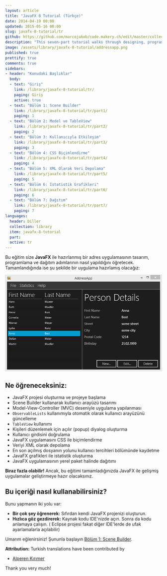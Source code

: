```yaml
---
layout: article
title: "JavaFX 8 Tutorial (Türkçe)"
date: 2014-04-19 00:00
updated: 2015-05-16 00:00
slug: javafx-8-tutorial/tr
github: https://github.com/marcojakob/code.makery.ch/edit/master/collections/library/javafx-8-tutorial-tr.md
description: "This seven-part tutorial walks through designing, programming and deploying an address application with JavaFX."
image: /assets/library/javafx-8-tutorial/addressapp.png
published: true
prettify: true
comments: true
sidebars:
- header: "Konudaki Başlıklar"
  body:
  - text: "Giriş"
    link: /library/javafx-8-tutorial/tr/
    paging: Giriş
    active: true
  - text: "Bölüm 1: Scene Builder"
    link: /library/javafx-8-tutorial/tr/part1/
    paging: 1
  - text: "Bölüm 2: Model ve TableView"
    link: /library/javafx-8-tutorial/tr/part2/
    paging: 2
  - text: "Bölüm 3: Kullanıcıyla Etkileşim"
    link: /library/javafx-8-tutorial/tr/part3/
    paging: 3
  - text: "Bölüm 4: CSS Biçimlendirme"
    link: /library/javafx-8-tutorial/tr/part4/
    paging: 4
  - text: "Bölüm 5: XML Olarak Veri Depolama"
    link: /library/javafx-8-tutorial/tr/part5/
    paging: 5
  - text: "Bölüm 6: İstatistik Grafikleri"
    link: /library/javafx-8-tutorial/tr/part6/
    paging: 6
  - text: "Bölüm 7: Dağıtım"
    link: /library/javafx-8-tutorial/tr/part7/
    paging: 7
languages: 
  header: Diller
  collection: library
  item: javafx-8-tutorial
  part: 
  active: tr
---
```


Bu eğitim size **JavaFX** ile hazırlanmış bir adres uygulamasının tasarım, programlama ve dağıtım adımlarının nasıl yapıldığını öğretecek. Tamamlandığında ise şu şekilde bir uygulama hazırlamış olacağız:

![Screenshot AddressApp](/assets/library/javafx-8-tutorial/addressapp.png)


## Ne öğreneceksiniz:

* JavaFX projesi oluşturma ve projeye başlama
* Scene Builder kullanarak kullanıcı arayüzü tasarımı
* Model-View-Controller (MVC) deseniyle uygulama yapılanması
* `ObservableLists` kullanımıyla otomatik olarak kullanıcı arayüzünü güncelleme
* `TableView` kullanımı
* Kişileri düzenlemek için açılır (popup) diyalog oluşturma
* Kullanıcı girdisini doğrulama
* JavaFX uygulamasını CSS ile biçimlendirme
* Veriyi XML olarak depolama
* En son açılmış dosyanın yolunu kullanıcı tercihleri bölümünde kaydetme
* JavaFX grafikleri ile istatistik oluşturma
* JavaFX uygulamasının yerel paket halinde dağıtımı

**Biraz fazla olabilir!** Ancak, bu eğitimi tamamladığınızda JavaFX ile gelişmiş uygulamalar geliştirmeye hazır olacaksınız.

## Bu içeriği nasıl kullanabilirsiniz?

Bunu yapmanın iki yolu var:

* **Bir çok şey öğrenerek:** Sıfırdan kendi JavaFX projenizi oluşturun.
* **Hızlıca göz gezdirerek:** Kaynak kodu IDE'nizde açın. Sonra da kodu anlamaya çalışın. ( Eclipse projesi fakat diğer IDE'lerde de ufak ayarlamalarla açılabilir)

Umarım eğlenirsiniz! Şununla başlayın [Bölüm 1: Scene Builder](/library/javafx-8-tutorial/tr/part1/).

<div class="alert alert-success">
  <strong><i class="fa fa-trophy"></i> Attribution:</strong> Turkish translations have been contributed by 
  <ul>
    <li><a href="https://github.com/alperenkirimer" class="alert-link">Alperen Kırımer</a></li> 
  </ul>
  Thank you very much!
</div>
